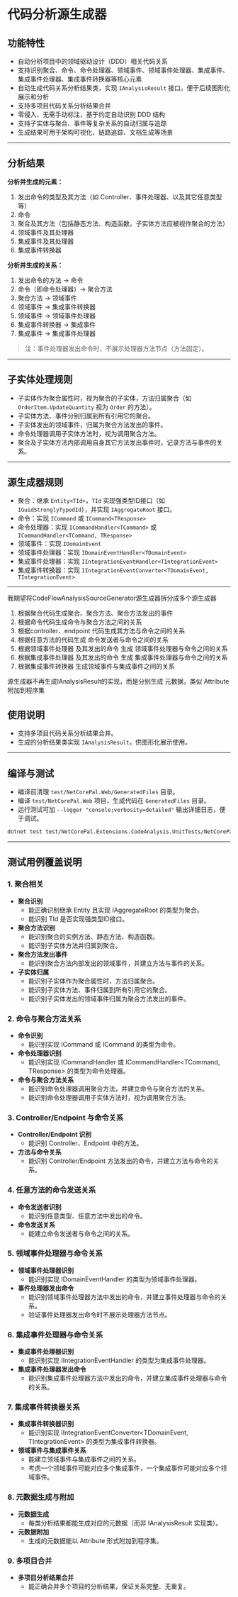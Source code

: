 # 代码分析源生成器

## 功能特性

- 自动分析项目中的领域驱动设计（DDD）相关代码关系
- 支持识别聚合、命令、命令处理器、领域事件、领域事件处理器、集成事件、集成事件处理器、集成事件转换器等核心元素
- 自动生成代码关系分析结果类，实现 `IAnalysisResult` 接口，便于后续图形化展示和分析
- 支持多项目代码关系分析结果合并
- 零侵入、无需手动标注，基于约定自动识别 DDD 结构
- 支持子实体与聚合、事件等复杂关系的自动归属与追踪
- 生成结果可用于架构可视化、链路追踪、文档生成等场景

---

## 分析结果

**分析并生成的元素：**
1. 发出命令的类型及其方法（如 Controller、事件处理器、以及其它任意类型等）
2. 命令
3. 聚合及其方法（包括静态方法、构造函数，子实体方法应被视作聚合的方法）
4. 领域事件及其处理器
5. 集成事件及其处理器
6. 集成事件转换器

**分析并生成的关系：**
1. 发出命令的方法 → 命令
2. 命令（即命令处理器）→ 聚合方法
3. 聚合方法 → 领域事件
4. 领域事件 → 集成事件转换器
5. 领域事件 → 领域事件处理器
6. 集成事件转换器 → 集成事件
7. 集成事件 → 集成事件处理器

> 注：事件处理器发出命令时，不展示处理器方法节点（方法固定）。

---

## 子实体处理规则

- 子实体作为聚合属性时，视为聚合的子实体，方法归属聚合（如 `OrderItem.UpdateQuantity` 视为 `Order` 的方法）。
- 子实体方法、事件分别归属到所有引用它的聚合。
- 子实体发出的领域事件，归属为聚合方法发出的事件。
- 命令处理器调用子实体方法时，视为调用聚合方法。
- 聚合及子实体方法内部调用自身其它方法发出事件时，记录方法与事件的关系。

---

## 源生成器规则

- 聚合：继承 `Entity<TId>`，`TId` 实现强类型ID接口（如 `IGuidStronglyTypedId`），并实现 `IAggregateRoot` 接口。
- 命令：实现 `ICommand` 或 `ICommand<TResponse>`
- 命令处理器：实现 `ICommandHandler<TCommand>` 或 `ICommandHandler<TCommand, TResponse>`
- 领域事件：实现 `IDomainEvent`
- 领域事件处理器：实现 `IDomainEventHandler<TDomainEvent>`
- 集成事件处理器：实现 `IIntegrationEventHandler<TIntegrationEvent>`
- 集成事件转换器：实现 `IIntegrationEventConverter<TDomainEvent, TIntegrationEvent>`

---

我期望将CodeFlowAnalysisSourceGenerator源生成器拆分成多个源生成器
1. 根据聚合代码生成聚合、聚合方法、聚合方法发出的事件
2. 根据命令代码生成命令与聚合方法之间的关系
3. 根据controller、endpoint 代码生成其方法与命令之间的关系
4. 根据任意方法的代码生成  命令发送者与命令之间的关系
5. 根据领域事件处理器 及其发出的命令 生成 领域事件处理器与命令之间的关系
6. 根据集成事件处理器 及其发出的命令 生成 集成事件处理器与命令之间的关系
7. 根据集成事件转换器 生成领域事件与集成事件之间的关系

源生成器不再生成IAnalysisResult的实现，而是分别生成 元数据，类似 Attribute 附加到程序集

## 使用说明

- 支持多项目代码关系分析结果合并。
- 生成的分析结果类实现 `IAnalysisResult`，供图形化展示使用。

---

## 编译与测试

- 编译前清理 `test/NetCorePal.Web/GeneratedFiles` 目录。
- 编译 `test/NetCorePal.Web` 项目，生成代码在 `GeneratedFiles` 目录。
- 运行测试可加 `--logger "console;verbosity=detailed"` 输出详细日志，便于调试。

```bash
dotnet test test/NetCorePal.Extensions.CodeAnalysis.UnitTests/NetCorePal.Extensions.CodeAnalysis.UnitTests.csproj --filter "FullyQualifiedName~GenerateMultiChainFlowChart_With_This_Assembly" --logger "console;verbosity=detailed"
```

---

## 测试用例覆盖说明

### 1. 聚合相关
- **聚合识别**
  - 能正确识别继承 Entity<TId> 且实现 IAggregateRoot 的类型为聚合。
  - 能识别 TId 是否实现强类型ID接口。
- **聚合方法识别**
  - 能识别聚合的实例方法、静态方法、构造函数。
  - 能识别子实体方法并归属到聚合。
- **聚合方法发出事件**
  - 能识别聚合方法内部发出的领域事件，并建立方法与事件的关系。
- **子实体归属**
  - 能识别子实体作为聚合属性时，方法归属聚合。
  - 能识别子实体方法、事件归属到所有引用它的聚合。
  - 能识别子实体发出的领域事件归属为聚合方法发出的事件。

### 2. 命令与聚合方法关系
- **命令识别**
  - 能识别实现 ICommand 或 ICommand<TResponse> 的类型为命令。
- **命令处理器识别**
  - 能识别实现 ICommandHandler<TCommand> 或 ICommandHandler<TCommand, TResponse> 的类型为命令处理器。
- **命令与聚合方法关系**
  - 能识别命令处理器调用聚合方法，并建立命令与聚合方法的关系。
  - 能识别命令处理器调用子实体方法时，视为调用聚合方法。

### 3. Controller/Endpoint 与命令关系
- **Controller/Endpoint 识别**
  - 能识别 Controller、Endpoint 中的方法。
- **方法与命令关系**
  - 能识别 Controller/Endpoint 方法发出的命令，并建立方法与命令的关系。

### 4. 任意方法的命令发送关系
- **命令发送者识别**
  - 能识别任意类型、任意方法中发出的命令。
- **命令发送关系**
  - 能建立命令发送者与命令之间的关系。

### 5. 领域事件处理器与命令关系
- **领域事件处理器识别**
  - 能识别实现 IDomainEventHandler<TDomainEvent> 的类型为领域事件处理器。
- **事件处理器发出命令**
  - 能识别领域事件处理器方法中发出的命令，并建立事件处理器与命令的关系。
  - 验证事件处理器发出命令时不展示处理器方法节点。

### 6. 集成事件处理器与命令关系
- **集成事件处理器识别**
  - 能识别实现 IIntegrationEventHandler<TIntegrationEvent> 的类型为集成事件处理器。
- **集成事件处理器发出命令**
  - 能识别集成事件处理器方法中发出的命令，并建立集成事件处理器与命令的关系。

### 7. 集成事件转换器关系
- **集成事件转换器识别**
  - 能识别实现 IIntegrationEventConverter<TDomainEvent, TIntegrationEvent> 的类型为集成事件转换器。
- **领域事件与集成事件关系**
  - 能建立领域事件与集成事件之间的关系。
  - 考虑一个领域事件可能对应多个集成事件，一个集成事件可能对应多个领域事件。

### 8. 元数据生成与附加
- **元数据生成**
  - 每类分析结果都能生成对应的元数据（而非 IAnalysisResult 实现类）。
- **元数据附加**
  - 生成的元数据能以 Attribute 形式附加到程序集。

### 9. 多项目合并
- **多项目分析结果合并**
  - 能正确合并多个项目的分析结果，保证关系完整、无重复。
